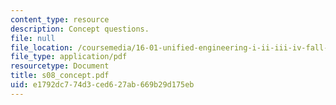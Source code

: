 ```yaml
---
content_type: resource
description: Concept questions.
file: null
file_location: /coursemedia/16-01-unified-engineering-i-ii-iii-iv-fall-2005-spring-2006/e1792dc774d3ced627ab669b29d175eb_s08_concept.pdf
file_type: application/pdf
resourcetype: Document
title: s08_concept.pdf
uid: e1792dc7-74d3-ced6-27ab-669b29d175eb
---
```

